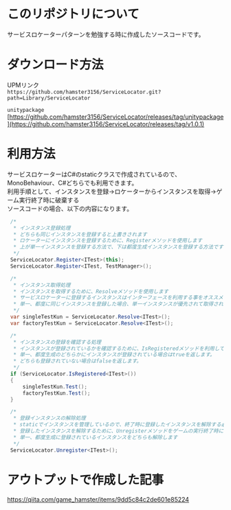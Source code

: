 # このリポジトリについて
サービスロケーターパターンを勉強する時に作成したソースコードです。

# ダウンロード方法
UPMリンク\
`https://github.com/hamster3156/ServiceLocator.git?path=Library/ServiceLocator`

`unitypackage`\
[https://github.com/hamster3156/ServiceLocator/releases/tag/unitypackage](https://github.com/hamster3156/ServiceLocator/releases/tag/v1.0.1)

# 利用方法
サービスロケーターはC#のstaticクラスで作成されているので、MonoBehaviour、C#どちらでも利用できます。\
利用手順として、インスタンスを登録→ロケーターからインスタンスを取得→ゲーム実行終了時に破棄する\
ソースコードの場合、以下の内容になります。
```C#
 /*
  * インスタンス登録処理
  * どちらも同じインスタンスを登録すると上書きされます
  * ロケーターにインスタンスを登録するために、Registerメソッドを使用します
  * 上が単一インスタンスを登録する方法で、下は都度生成インスタンスを登録する方法です
  */
 ServiceLocator.Register<ITest>(this);
 ServiceLocator.Register<ITest, TestManager>();

 /*
  * インスタンス取得処理
  * インスタンスを取得するために、Resolveメソッドを使用します
  * サービスロケーターに登録するインスタンスはインターフェースを利用する事をオススメします。
  * 単一、都度に同じインスタンスを登録した場合、単一インスタンスが優先されて取得されます。
  */
 var singleTestKun = ServiceLocator.Resolve<ITest>();
 var factoryTestKun = ServiceLocator.Resolve<ITest>();

 /*
  * インスタンスの登録を確認する処理
  * インスタンスが登録されているかを確認するために、IsRegisteredメソッドを利用して確認します
  * 単一、都度生成のどちらかにインスタンスが登録されている場合はtrueを返します。
  * どちらも登録されていない場合はfalseを返します。
  */
 if (ServiceLocator.IsRegistered<ITest>())
 {
     singleTestKun.Test();
     factoryTestKun.Test();
 }

 /*
  * 登録インスタンスの解除処理
  * staticでインスタンスを管理しているので、終了時に登録したインスタンスを解除する必要があります。
  * 登録したインスタンスを解除するために、Unregisterメソッドをゲームの実行終了時に使用してください。
  * 単一、都度生成に登録されているインスタンスをどちらも解除します
  */
 ServiceLocator.Unregister<ITest>();
```

# アウトプットで作成した記事
https://qiita.com/game_hamster/items/9dd5c84c2de601e85224
